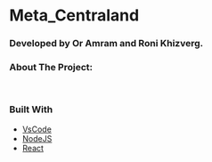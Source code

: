 # Meta_Centraland

### Developed by Or Amram and Roni Khizverg.

### About The Project:

<br />


### Built With

* [VsCode](https://code.visualstudio.com/)
* [NodeJS](https://nodejs.org/en/)
* [React](https://reactjs.org/docs/hooks-intro.html)


